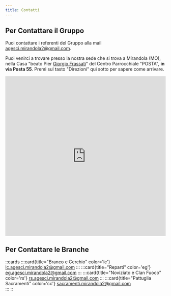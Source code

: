 ```yaml
---
title: Contatti
---
```


## Per Contattare il Gruppo


Puoi contattare i referenti del Gruppo alla mail agesci.mirandola2@gmail.com.  

Puoi venirci a trovare presso la nostra sede che si trova a Mirandola  (MO), nella Casa "beato Pier [Giorgio Frassati](https://it.wikipedia.org/wiki/Pier_Giorgio_Frassati)" del Centro Parrocchiale "POSTA", __in via Posta 55__. Premi sul tasto "Direzioni" qui sotto per sapere come arrivare.

<div style="overflow:hidden;max-width:100%;height:500px;"><div id="embedded-map-display" style="height:100%; width:100%;max-width:100%;"><iframe style="height:100%;width:100%;border:0;" frameborder="0" src="https://www.google.com/maps/embed/v1/place?q=Via+Posta,+55,+Mirandola,+Modena,+Italy&key=AIzaSyBFw0Qbyq9zTFTd-tUY6dZWTgaQzuU17R8"></iframe></div><a class="google-maps-html" href="https://www.bootstrapskins.com/themes" id="get-data-for-embed-map">premium bootstrap themes</a><style>#embedded-map-display .text-marker{}.map-generator{max-width: 100%; max-height: 100%; background: none;</style></div>

## Per Contattare le Branche

::cards
:::card{title="Branco e Cerchio" color='lc'}
lc.agesci.mirandola2@gmail.com 
:::
:::card{title="Reparti" color='eg'}
eg.agesci.mirandola2@gmail.com 
:::
:::card{title="Noviziato e Clan Fuoco" color='rs'}
rs.agesci.mirandola2@gmail.com 
:::
:::card{title="Pattuglia Sacramenti" color='cc'}
sacramenti.mirandola2@gmail.com  
:::
::


